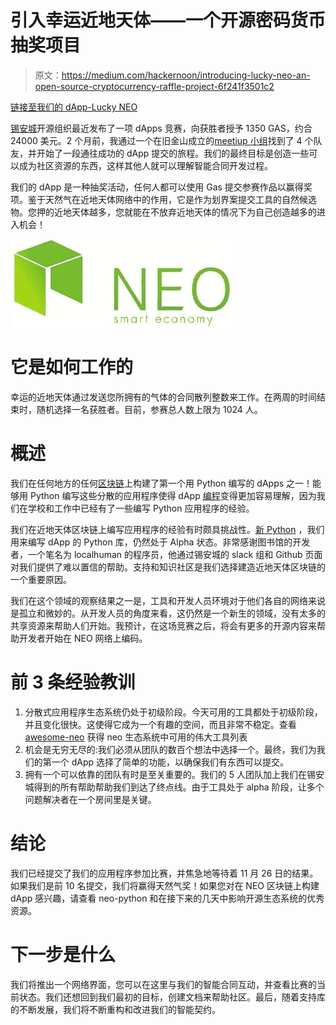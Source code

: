 # 引入幸运近地天体——一个开源密码货币抽奖项目

> 原文：<https://medium.com/hackernoon/introducing-lucky-neo-an-open-source-cryptocurrency-raffle-project-6f241f3501c2>

[链接至我们的 dApp-Lucky NEO](https://github.com/mmoravec/luckyneo)

[锡安城](https://cityofzion.io/dapps/1)开源组织最近发布了一项 dApps 竞赛，向获胜者授予 1350 GAS，约合 24000 美元。2 个月前，我通过一个在旧金山成立的[meetiup 小组](https://www.meetup.com/Bay-Area-NEO-Meetup/)找到了 4 个队友，并开始了一段通往成功的 dApp 提交的旅程。我们的最终目标是创造一些可以成为社区资源的东西，这样其他人就可以理解智能合同开发过程。

我们的 dApp 是一种抽奖活动，任何人都可以使用 Gas 提交参赛作品以赢得奖项。鉴于天然气在近地天体网络中的作用，它是作为划界案提交工具的自然候选物。您押的近地天体越多，您就能在不放弃近地天体的情况下为自己创造越多的进入机会！

![](img/0f17740658d9c807bdffc7ffad7b6398.png)

# 它是如何工作的

幸运的近地天体通过发送您所拥有的气体的合同散列整数来工作。在两周的时间结束时，随机选择一名获胜者。目前，参赛总人数上限为 1024 人。

# 概述

我们在任何地方的任何[区块链](https://hackernoon.com/tagged/blockchain)上构建了第一个用 Python 编写的 dApps 之一！能够用 Python 编写这些分散的应用程序使得 dApp [编程](https://hackernoon.com/tagged/programming)变得更加容易理解，因为我们在学校和工作中已经有了一些编写 Python 应用程序的经验。

我们在近地天体区块链上编写应用程序的经验有时颇具挑战性。[新 Python](http://neo-python.readthedocs.io/en/latest/) ，我们用来编写 dApp 的 Python 库，仍然处于 Alpha 状态。非常感谢图书馆的开发者，一个笔名为 localhuman 的程序员，他通过锡安城的 slack 组和 Github 页面对我们提供了难以置信的帮助。支持和知识社区是我们选择建造近地天体区块链的一个重要原因。

我们在这个领域的观察结果之一是，工具和开发人员环境对于他们各自的网络来说是孤立和微妙的。从开发人员的角度来看，这仍然是一个新生的领域，没有太多的共享资源来帮助人们开始。我预计，在这场竞赛之后，将会有更多的开源内容来帮助开发者开始在 NEO 网络上编码。

# 前 3 条经验教训

1.  分散式应用程序生态系统仍处于初级阶段。今天可用的工具都处于初级阶段，并且变化很快。这使得它成为一个有趣的空间，而且非常不稳定。查看 [awesome-neo](https://github.com/CityOfZion/awesome-neo) 获得 neo 生态系统中可用的伟大工具列表
2.  机会是无穷无尽的:我们必须从团队的数百个想法中选择一个。最终，我们为我们的第一个 dApp 选择了简单的功能，以确保我们有东西可以提交。
3.  拥有一个可以依靠的团队有时是至关重要的。我们的 5 人团队加上我们在锡安城得到的所有帮助帮助我们到达了终点线。由于工具处于 alpha 阶段，让多个问题解决者在一个房间里是关键。

# 结论

我们已经提交了我们的应用程序参加比赛，并焦急地等待着 11 月 26 日的结果。如果我们是前 10 名提交，我们将赢得天然气奖！如果您对在 NEO 区块链上构建 dApp 感兴趣，请查看 neo-python 和在接下来的几天中影响开源生态系统的优秀资源。

# 下一步是什么

我们将推出一个网络界面，您可以在这里与我们的智能合同互动，并查看比赛的当前状态。我们还想回到我们最初的目标，创建文档来帮助社区。最后，随着支持库的不断发展，我们将不断重构和改进我们的智能契约。